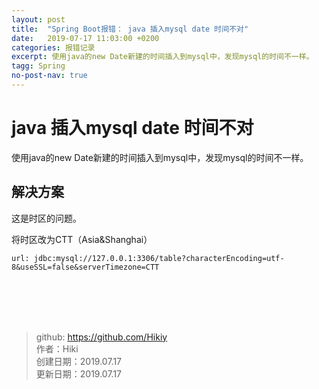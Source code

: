 ```yaml
---
layout: post
title:  "Spring Boot报错： java 插入mysql date 时间不对"
date:   2019-07-17 11:03:00 +0200
categories: 报错记录
excerpt: 使用java的new Date新建的时间插入到mysql中，发现mysql的时间不一样。
tagg: Spring
no-post-nav: true
---
```


# java 插入mysql date 时间不对

使用java的new Date新建的时间插入到mysql中，发现mysql的时间不一样。

## 解决方案
这是时区的问题。

将时区改为CTT（Asia&Shanghai）
```
url: jdbc:mysql://127.0.0.1:3306/table?characterEncoding=utf-8&useSSL=false&serverTimezone=CTT
```

<br /><br /><br /><br />

> github: https://github.com/Hikiy  
> 作者：Hiki  
> 创建日期：2019.07.17  
> 更新日期：2019.07.17
